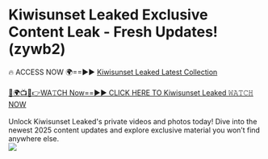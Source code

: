# Kiwisunset Leaked Exclusive Content Leak - Fresh Updates! (zywb2)

🔥 ACCESS NOW 🌍==►► <a href="https://tinyurl.com/kvy9nzfs" rel="nofollow">Kiwisunset Leaked Latest Collection</a>
<br><br>
[🔴🌍📺📱👉WA𝚃CH Now==►► CLICK HERE TO Kiwisunset Leaked 𝚆𝙰𝚃𝙲𝙷 NOW](https://tinyurl.com/kvy9nzfs)
<br><br>
Unlock Kiwisunset Leaked's private videos and photos today! Dive into the newest 2025 content updates and explore exclusive material you won’t find anywhere else.
<br>
<a href="https://tinyurl.com/kvy9nzfs" rel="nofollow" data-target="animated-image.originalLink"><img src="https://camo.githubusercontent.com/8a4f000d20f83aca3bf7ec5f350d767afa0574a8a352519fd8cfa583a6f93a33/68747470733a2f2f692e696d6775722e636f6d2f644a486b345a712e676966" data-canonical-src="https://i.imgur.com/dJHk4Zq.gif" style="max-width: 100%; display: inline-block;" data-target="animated-image.originalImage"></a>
<br>
